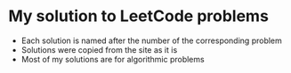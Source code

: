 # My solution to LeetCode problems
- Each solution is named after the number of the corresponding problem
- Solutions were copied from the site as it is
- Most of my solutions are for algorithmic problems
